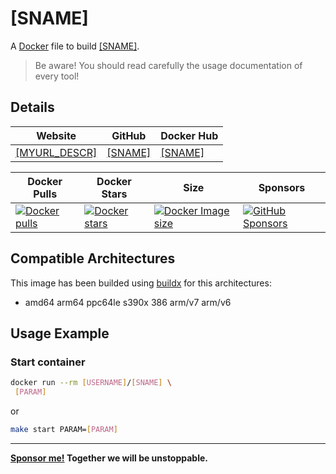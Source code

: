 # [SNAME]

A [Docker](http://docker.com) file to build [[SNAME]](https://github.com/[SNAME]).

> Be aware! You should read carefully the usage documentation of every tool!

## Details

| Website | GitHub | Docker Hub |
| --- | --- | --- |
| [[MYURL_DESCR]]([MYURL]) | [[SNAME]](https://github.com/[USERNAME]/[SNAME]) | [[SNAME]](https://hub.docker.com/r/[USERNAME]/[SNAME]) |

| Docker Pulls | Docker Stars | Size | Sponsors |
| --- | --- | --- | --- |
| [![Docker pulls](https://img.shields.io/docker/pulls/[USERNAME]/[SNAME].svg)](https://hub.docker.com/r/[USERNAME]/[SNAME] "[SNAME] on Docker Hub") | [![Docker stars](https://img.shields.io/docker/stars/[USERNAME]/[SNAME].svg)](https://hub.docker.com/r/[USERNAME]/[SNAME] "[SNAME] on Docker Hub") | [![Docker Image size](https://img.shields.io/docker/image-size/[USERNAME]/[SNAME])](https://hub.docker.com/r/[USERNAME]/[SNAME] "[SNAME] on Docker Hub") | [![GitHub Sponsors](https://img.shields.io/github/sponsors/[USERNAME])](https://github.com/sponsors/[USERNAME] "Sponsor me!") |

## Compatible Architectures

This image has been builded using [buildx](https://docs.docker.com/buildx/working-with-buildx/) for this architectures: 
- amd64 arm64 ppc64le s390x 386 arm/v7 arm/v6

## Usage Example

### Start container

```bash
docker run --rm [USERNAME]/[SNAME] \
 [PARAM]
```
or
```bash
make start PARAM=[PARAM]
```
---
**[Sponsor me!]([SPONSORURL]) Together we will be unstoppable.**